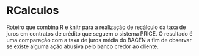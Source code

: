 # RCalculos
Roteiro que combina R e knitr para a realização de recálculo da taxa de juros em contratos de crédito que seguem o sistema PRICE. O resultado é uma comparação com a taxa de juros média do BACEN a fim de observar se existe alguma ação abusiva pelo banco credor ao cliente.
